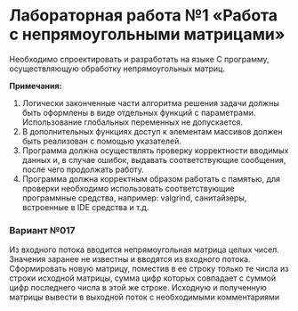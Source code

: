 # Лабораторная работа №1 «Работа с непрямоугольными матрицами»

Необходимо спроектировать и разработать на языке C программу, осуществляющую обработку непрямоугольных матриц.

**Примечания:**

1. Логически законченные части алгоритма решения задачи должны быть оформлены в виде отдельных функций с параметрами.
   Использование глобальных переменных не допускается.
2. В дополнительных функциях доступ к элементам массивов должен быть реализован с помощью указателей.
3. Программа должна осуществлять проверку корректности вводимых данных и, в случае ошибок, выдавать соответствующие
   сообщения, после чего продолжать работу.
4. Программа должна корректным образом работать с памятью, для проверки необходимо использовать соответствующие
   программные средства, например: valgrind, санитайзеры, встроенные в IDE средства и т.д.

### Вариант №017

Из входного потока вводится непрямоугольная матрица целых чисел. Значения заранее не известны и вводятся из входного
потока. Сформировать новую матрицу, поместив в ее строку только те числа из строки исходной матрицы, сумма цифр которых
совпадает с суммой цифр последнего числа в этой же строке. Исходную и полученную матрицы вывести в выходной поток с
необходимыми комментариями

